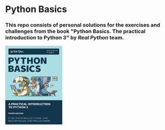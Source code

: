 # Python Basics

### This repo consists of personal solutions for the exercises and challenges from the book "Python Basics. The practical introduction to Python 3" by *Real Python* team.

<img src="https://github.com/ArchieDash/Python-Basics/blob/master/book_cover.png" width=180 height=250 align="middle">
